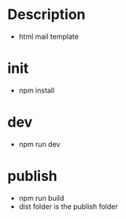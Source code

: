 
# Description
- html mail template

# init
- npm install

# dev
- npm run dev

# publish
- npm run build
- dist folder is the publish folder
